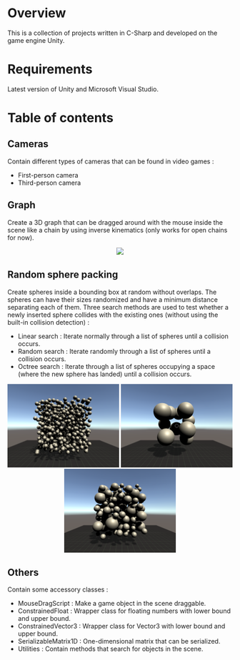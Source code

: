 # Overview
This is a collection of projects written in C-Sharp and developed on the game engine Unity.

# Requirements
Latest version of Unity and Microsoft Visual Studio.

# Table of contents

## Cameras
Contain different types of cameras that can be found in video games :
* First-person camera
* Third-person camera

## Graph
Create a 3D graph that can be dragged around with the mouse inside the scene like a chain by using inverse kinematics (only works for open chains for now).

<div align="center">
  <img src="Demo/graph_scene_demo.gif" width="468">
</div>

## Random sphere packing
Create spheres inside a bounding box at random without overlaps. The spheres can have their sizes randomized and have a minimum distance separating each of them. Three search methods are used to test whether a newly inserted sphere collides with the existing ones (without using the built-in collision detection) :
* Linear search : Iterate normally through a list of spheres until a collision occurs.
* Random search : Iterate randomly through a list of spheres until a collision occurs.
* Octree search : Iterate through a list of spheres occupying a space (where the new sphere has landed) until a collision occurs.

<div class="row" align="center">
  <img src="Demo/random_sphere_packing_demo1.PNG" width="250">
  <img src="Demo/random_sphere_packing_demo2.PNG" width="250">
  <img src="Demo/random_sphere_packing_demo3.PNG" width="250">
</div>

## Others
Contain some accessory classes :
* MouseDragScript : Make a game object in the scene draggable.
* ConstrainedFloat : Wrapper class for floating numbers with lower bound and upper bound.
* ConstrainedVector3 : Wrapper class for Vector3 with lower bound and upper bound.
* SerializableMatrix1D : One-dimensional matrix that can be serialized.
* Utilities : Contain methods that search for objects in the scene.
